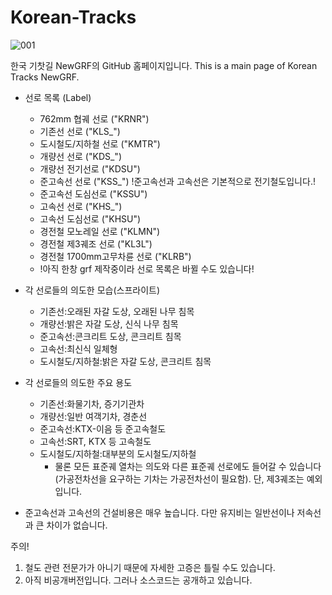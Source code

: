 # Korean-Tracks
![001](https://user-images.githubusercontent.com/75788864/139593712-8015d642-9528-42db-8538-c3b98e3d63e6.png)

한국 기찻길 NewGRF의 GitHub 홈페이지입니다. This is a main page of Korean Tracks NewGRF.


- 선로 목록 (Label)
  - 762mm 협궤 선로 ("KRNR")
  - 기존선 선로 ("KLS_")
  - 도시철도/지하철 선로 ("KMTR")
  - 개량선 선로 ("KDS_")
  - 개량선 전기선로 ("KDSU")
  - 준고속선 선로 ("KSS_") !준고속선과 고속선은 기본적으로 전기철도입니다.!
  - 준고속선 도심선로 ("KSSU")
  - 고속선 선로 ("KHS_")
  - 고속선 도심선로 ("KHSU")
  - 경전철 모노레일 선로 ("KLMN")
  - 경전철 제3궤조 선로 ("KL3L")
  - 경전철 1700mm고무차륜 선로 ("KLRB")
  - !아직 한창 grf 제작중이라 선로 목록은 바뀔 수도 있습니다!

- 각 선로들의 의도한 모습(스프라이트)
  - 기존선:오래된 자갈 도상, 오래된 나무 침목
  - 개량선:밝은 자갈 도상, 신식 나무 침목
  - 준고속선:콘크리트 도상, 콘크리트 침목
  - 고속선:최신식 일체형
  - 도시철도/지하철:밝은 자갈 도상, 콘크리트 침목

- 각 선로들의 의도한 주요 용도
  - 기존선:화물기차, 증기기관차
  - 개량선:일반 여객기차, 경춘선
  - 준고속선:KTX-이음 등 준고속철도
  - 고속선:SRT, KTX 등 고속철도 
  - 도시철도/지하철:대부분의 도시철도/지하철
    - 물론 모든 표준궤 열차는 의도와 다른 표준궤 선로에도 들어갈 수 있습니다(가공전차선을 요구하는 기차는 가공전차선이 필요함). 단, 제3궤조는 예외입니다.  

- 준고속선과 고속선의 건설비용은 매우 높습니다. 다만 유지비는 일반선이나 저속선과 큰 차이가 없습니다.


주의! 
1. 철도 관련 전문가가 아니기 때문에 자세한 고증은 틀릴 수도 있습니다.
2. 아직 비공개버전입니다. 그러나 소스코드는 공개하고 있습니다.

